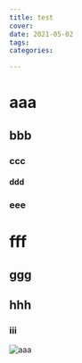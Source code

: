 ```yaml
---
title: test
cover: 
date: 2021-05-02
tags: 
categories: 

---
```


# aaa
## bbb
### ccc
#### ddd
### eee
# fff
## ggg
## hhh
### iii


![aaa](https://cdn.jsdelivr.net/gh/iahccc/myblog-files/general-file/deepin-wallpaper.jpg)

